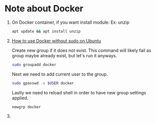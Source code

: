 # Note about Docker

1. On Docker container, if you want install module: Ex: unzip
    ```bash
    apt update && apt install unzip
    ```
2. [How to use Docker without sudo on Ubuntu](https://linoxide.com/linux-how-to/use-docker-without-sudo-ubuntu/)

    Create new group if it does not exist. This command will likely fail as group maybe already exist, but let's run it anyways.

    ```bash
    sudo groupadd docker
    ```
    Next we need to add current user to the group.
    ```bash
    sudo gpasswd -a $USER docker
    ```
    Lastly we need to reload shell in order to have new group settings applied.
    ```bash
    newgrp docker
    ```
3.